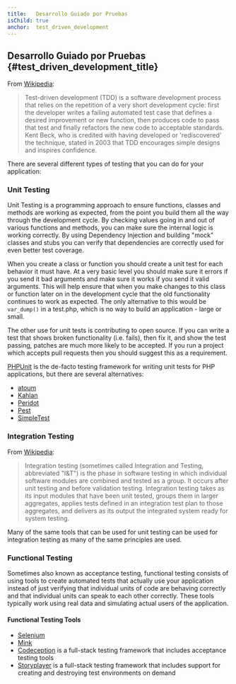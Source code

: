 ```yaml
---
title:   Desarrollo Guiado por Pruebas
isChild: true
anchor:  test_driven_development
---
```


## Desarrollo Guiado por Pruebas {#test_driven_development_title}

From [Wikipedia](https://wikipedia.org/wiki/Test-driven_development):

> Test-driven development (TDD) is a software development process that relies on the repetition of a very short
> development cycle: first the developer writes a failing automated test case that defines a desired improvement or new
> function, then produces code to pass that test and finally refactors the new code to acceptable standards. Kent Beck,
> who is credited with having developed or 'rediscovered' the technique, stated in 2003 that TDD encourages simple
> designs and inspires confidence.

There are several different types of testing that you can do for your application:

### Unit Testing

Unit Testing is a programming approach to ensure functions, classes and methods are working as expected, from the point
you build them all the way through the development cycle. By checking values going in and out of various functions and
methods, you can make sure the internal logic is working correctly. By using Dependency Injection and building "mock"
classes and stubs you can verify that dependencies are correctly used for even better test coverage.

When you create a class or function you should create a unit test for each behavior it must have. At a very basic level
you should make sure it errors if you send it bad arguments and make sure it works if you send it valid arguments. This
will help ensure that when you make changes to this class or function later on in the development cycle that the old
functionality continues to work as expected. The only alternative to this would be `var_dump()` in a test.php, which is
no way to build an application - large or small.

The other use for unit tests is contributing to open source. If you can write a test that shows broken functionality
(i.e. fails), then fix it, and show the test passing, patches are much more likely to be accepted. If you run a project
which accepts pull requests then you should suggest this as a requirement.

[PHPUnit](https://phpunit.de/) is the de-facto testing framework for writing unit tests for PHP applications, but there
are several alternatives:

* [atoum](https://github.com/atoum/atoum)
* [Kahlan](https://github.com/kahlan/kahlan)
* [Peridot](https://peridot-php.github.io/)
* [Pest](https://pestphp.com/)
* [SimpleTest](https://github.com/simpletest/simpletest)

### Integration Testing

From [Wikipedia](https://wikipedia.org/wiki/Integration_testing):

> Integration testing (sometimes called Integration and Testing, abbreviated "I&T") is the phase in software testing in
> which individual software modules are combined and tested as a group. It occurs after unit testing and before
> validation testing. Integration testing takes as its input modules that have been unit tested, groups them in larger
> aggregates, applies tests defined in an integration test plan to those aggregates, and delivers as its output the
> integrated system ready for system testing.

Many of the same tools that can be used for unit testing can be used for integration testing as many of the same
principles are used.

### Functional Testing

Sometimes also known as acceptance testing, functional testing consists of using tools to create automated tests that
actually use your application instead of just verifying that individual units of code are behaving correctly and that
individual units can speak to each other correctly. These tools typically work using real data and simulating actual
users of the application.

#### Functional Testing Tools

* [Selenium](https://www.selenium.dev/)
* [Mink](https://mink.behat.org/)
* [Codeception](https://codeception.com/) is a full-stack testing framework that includes acceptance testing tools
* [Storyplayer](https://github.com/MeltwaterArchive/storyplayer) is a full-stack testing framework that includes support for creating and destroying test environments on demand
